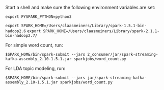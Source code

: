 Start a shell and make sure the following environment variables are set:

`export PYSPARK_PYTHON=python3`

`export SPARK_HOME=/Users/claasmeiners/Library/spark-1.5.1-bin-hadoop2.6`
`export SPARK_HOME=/Users/claasmeiners/Library/spark-2.1.1-bin-hadoop2.7/`

For simple word count, run:

`$SPARK_HOME/bin/spark-submit --jars 2_consumer/jar/spark-streaming-kafka-assembly_2.10-1.5.1.jar sparkjobs/word_count.py`

For LDA topic modeling, run:

`$SPARK_HOME/bin/spark-submit --jars jar/spark-streaming-kafka-assembly_2.10-1.5.1.jar sparkjobs/word_count.py`
